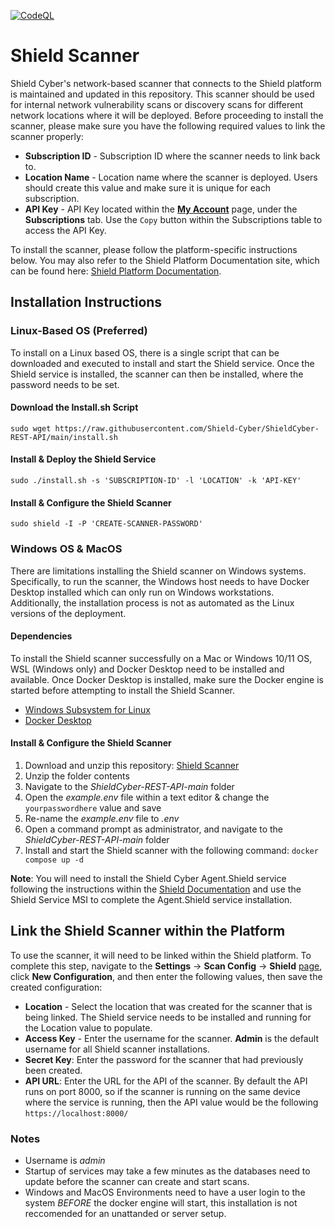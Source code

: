 [![CodeQL](https://github.com/Shield-Cyber/ShieldCyber-REST-API/actions/workflows/codeql.yml/badge.svg)](https://github.com/Shield-Cyber/ShieldCyber-REST-API/actions/workflows/codeql.yml)

# Shield Scanner

Shield Cyber's network-based scanner that connects to the Shield platform is maintained and updated in this repository.  This scanner should be used for internal network vulnerability scans or discovery scans for different network locations where it will be deployed.  Before proceeding to install the scanner, please make sure you have the following required values to link the scanner properly:
  - **Subscription ID** - Subscription ID where the scanner needs to link back to.
  - **Location Name** - Location name where the scanner is deployed. Users should create this value and make sure it is unique for each subscription.
  - **API Key** - API Key located within the [**My Account**](https://platform.shieldcyber.io/account) page, under the **Subscriptions** tab.  Use the `Copy` button within the Subscriptions table to access the API Key.

To install the scanner, please follow the platform-specific instructions below.  You may also refer to the Shield Platform Documentation site, which can be found here: [Shield Platform Documentation](https://docs.shieldcyber.io).

## Installation Instructions

### Linux-Based OS (Preferred)
To install on a Linux based OS, there is a single script that can be downloaded and executed to install and start the Shield service.  Once the Shield service is installed, the scanner can then be installed, where the password needs to be set.

#### Download the Install.sh Script

`sudo wget https://raw.githubusercontent.com/Shield-Cyber/ShieldCyber-REST-API/main/install.sh`

#### Install & Deploy the Shield Service

`sudo ./install.sh -s 'SUBSCRIPTION-ID' -l 'LOCATION' -k 'API-KEY'`

#### Install & Configure the Shield Scanner

`sudo shield -I -P 'CREATE-SCANNER-PASSWORD'`

### Windows OS & MacOS

There are limitations installing the Shield scanner on Windows systems.  Specifically, to run the scanner, the Windows host needs to have Docker Desktop installed which can only run on Windows workstations.  Additionally, the installation process is not as automated as the Linux versions of the deployment.

#### Dependencies

To install the Shield scanner successfully on a Mac or Windows 10/11 OS, WSL (Windows only) and Docker Desktop need to be installed and available.  Once Docker Desktop is installed, make sure the Docker engine is started before attempting to install the Shield Scanner.

- [Windows Subsystem for Linux](https://learn.microsoft.com/en-us/windows/wsl/install)
- [Docker Desktop](https://www.docker.com/products/docker-desktop/)

#### Install & Configure the Shield Scanner

1. Download and unzip this repository: [Shield Scanner](https://github.com/Shield-Cyber/ShieldCyber-REST-API/archive/refs/heads/main.zip)
2. Unzip the folder contents
3. Navigate to the *ShieldCyber-REST-API-main* folder
4. Open the *example.env* file within a text editor & change the `yourpasswordhere` value and save
5. Re-name the *example.env* file to *.env*
6. Open a command prompt as administrator, and navigate to the *ShieldCyber-REST-API-main* folder
7. Install and start the Shield scanner with the following command: `docker compose up -d`

**Note**: You will need to install the Shield Cyber Agent.Shield service following the instructions within the [Shield Documentation](https://docs.shieldcyber.io/docs/deployment/network-scans.html) and use the Shield Service MSI to complete the Agent.Shield service installation.

## Link the Shield Scanner within the Platform
To use the scanner, it will need to be linked within the Shield platform.  To complete this step, navigate to the **Settings** -> **Scan Config** -> **Shield** [page](https://platform.shieldcyber.io/settings), click **New Configuration**, and then enter the following values, then save the created configuration:
  - **Location** - Select the location that was created for the scanner that is being linked.  The Shield service needs to be installed and running for the Location value to populate.
  - **Access Key** - Enter the username for the scanner.  **Admin** is the default username for all Shield scanner installations.
  - **Secret Key**: Enter the password for the scanner that had previously been created.
  - **API URL**: Enter the URL for the API of the scanner.  By default the API runs on port 8000, so if the scanner is running on the same device where the service is running, then the API value would be the following `https://localhost:8000/`

### Notes
- Username is _admin_
- Startup of services may take a few minutes as the databases need to update before the scanner can create and start scans.
- Windows and MacOS Environments need to have a user login to the system _BEFORE_ the docker engine will start, this installation is not reccomended for an unattanded or server setup.
